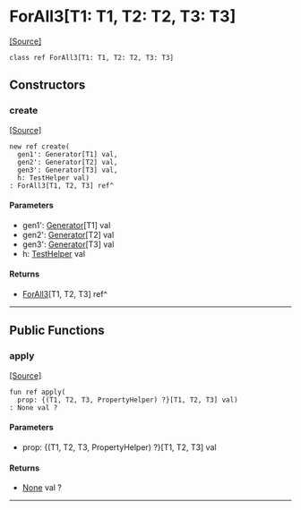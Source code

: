# ForAll3\[T1: T1, T2: T2, T3: T3\]
<span class="source-link">[[Source]](src/ponycheck/for_all.md#L49)</span>
```pony
class ref ForAll3[T1: T1, T2: T2, T3: T3]
```

## Constructors

### create
<span class="source-link">[[Source]](src/ponycheck/for_all.md#L55)</span>


```pony
new ref create(
  gen1': Generator[T1] val,
  gen2': Generator[T2] val,
  gen3': Generator[T3] val,
  h: TestHelper val)
: ForAll3[T1, T2, T3] ref^
```
#### Parameters

*   gen1': [Generator](ponycheck-Generator.md)\[T1\] val
*   gen2': [Generator](ponycheck-Generator.md)\[T2\] val
*   gen3': [Generator](ponycheck-Generator.md)\[T3\] val
*   h: [TestHelper](ponytest-TestHelper.md) val

#### Returns

* [ForAll3](ponycheck-ForAll3.md)\[T1, T2, T3\] ref^

---

## Public Functions

### apply
<span class="source-link">[[Source]](src/ponycheck/for_all.md#L66)</span>


```pony
fun ref apply(
  prop: {(T1, T2, T3, PropertyHelper) ?}[T1, T2, T3] val)
: None val ?
```
#### Parameters

*   prop: {(T1, T2, T3, PropertyHelper) ?}[T1, T2, T3] val

#### Returns

* [None](builtin-None.md) val ?

---

